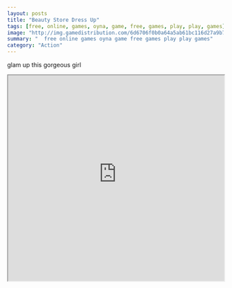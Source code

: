 ```yaml
---
layout: posts
title: "Beauty Store Dress Up"
tags: [free, online, games, oyna, game, free, games, play, play, games]
image: "http://img.gamedistribution.com/6d6706f0b0a64a5ab61bc116d27a9b78.jpg"
summary: "  free online games oyna game free games play play games"
category: "Action"
---
```


glam up this gorgeous girl

<iframe width="100%" height="480px;" src="http://flash.gamedistribution.com?game=6d6706f0b0a64a5ab61bc116d27a9b78"></iframe>